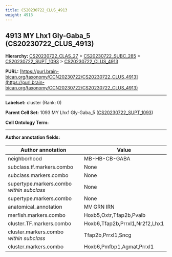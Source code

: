 ```yaml
---
title: CS20230722_CLUS_4913
weight: 4913
---
```

## 4913 MY Lhx1 Gly-Gaba_5 (CS20230722_CLUS_4913)
<b>Hierarchy: </b>
[CS20230722_CLAS_27](../CS20230722_CLAS_27) >
[CS20230722_SUBC_285](../CS20230722_SUBC_285) >
[CS20230722_SUPT_1093](../CS20230722_SUPT_1093) >
[CS20230722_CLUS_4913](../CS20230722_CLUS_4913)

**PURL:** [https://purl.brain-bican.org/taxonomy/CCN20230722/CS20230722_CLUS_4913](https://purl.brain-bican.org/taxonomy/CCN20230722/CS20230722_CLUS_4913)

---


**Labelset:** cluster (Rank: 0)

**Parent Cell Set:** 1093 MY Lhx1 Gly-Gaba_5 ([CS20230722_SUPT_1093](../CS20230722_SUPT_1093))



**Cell Ontology Term:** 

[MARKER GENES.]: #


---

[TRANSFERRED ANNOTATIONS.]: #


[AUTHOR ANNOTATION FIELDS.]: #


**Author annotation fields:**

| Author annotation | Value |
|-------------------|-------|
|neighborhood|MB-HB-CB-GABA|
|subclass.tf.markers.combo|None|
|subclass.markers.combo|None|
|supertype.markers.combo _within subclass_|None|
|supertype.markers.combo|None|
|anatomical_annotation|MV GRN IRN|
|merfish.markers.combo|Hoxb5,Oxtr,Tfap2b,Pvalb|
|cluster.TF.markers.combo|Hoxb6,Tfap2b,Prrxl1,Nr2f2,Lhx1|
|cluster.markers.combo _within subclass_|Tfap2b,Prrxl1,Sncg|
|cluster.markers.combo|Hoxb6,Pmfbp1,Agmat,Prrxl1|

